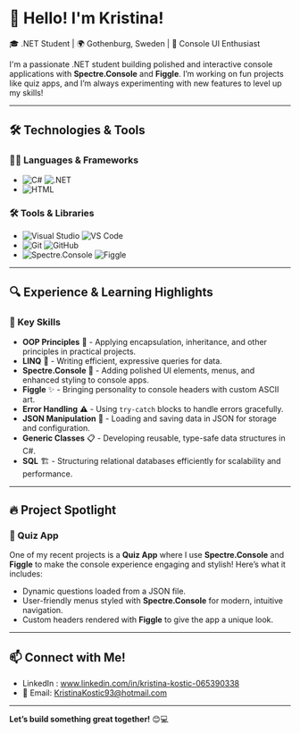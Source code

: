# 👋 Hello! I'm Kristina! 

🎓 .NET Student | 🌍 Gothenburg, Sweden | 🎨 Console UI Enthusiast

I'm a passionate .NET student building polished and interactive console applications with **Spectre.Console** and **Figgle**. I’m working on fun projects like quiz apps, and I’m always experimenting with new features to level up my skills!

---

## 🛠️ Technologies & Tools

### 👨‍💻 Languages & Frameworks
- ![C#](https://img.shields.io/badge/-C%23-239120?logo=c-sharp&logoColor=white&style=for-the-badge) ![.NET](https://img.shields.io/badge/-.NET-512BD4?logo=dotnet&logoColor=white&style=for-the-badge)
- ![HTML](https://img.shields.io/badge/-HTML-E34F26?logo=html5&logoColor=white&style=for-the-badge)

### 🛠 Tools & Libraries
- ![Visual Studio](https://img.shields.io/badge/-Visual%20Studio-5C2D91?logo=visual-studio&logoColor=white&style=for-the-badge) ![VS Code](https://img.shields.io/badge/-VS%20Code-007ACC?logo=visual-studio-code&logoColor=white&style=for-the-badge)
- ![Git](https://img.shields.io/badge/-Git-F05032?logo=git&logoColor=white&style=for-the-badge) ![GitHub](https://img.shields.io/badge/-GitHub-181717?logo=github&logoColor=white&style=for-the-badge)
- ![Spectre.Console](https://img.shields.io/badge/-Spectre.Console-2E2E2E?logo=console&logoColor=white&style=for-the-badge) ![Figgle](https://img.shields.io/badge/-Figgle-2E2E2E?logo=ascii&style=for-the-badge)

---

## 🔍 Experience & Learning Highlights

### 🚀 Key Skills
- **OOP Principles** 🧩 - Applying encapsulation, inheritance, and other principles in practical projects.
- **LINQ** 🔄 - Writing efficient, expressive queries for data.
- **Spectre.Console** 🎨 - Adding polished UI elements, menus, and enhanced styling to console apps.
- **Figgle** ✨ - Bringing personality to console headers with custom ASCII art.
- **Error Handling** ⚠️ - Using `try-catch` blocks to handle errors gracefully.
- **JSON Manipulation** 📂 - Loading and saving data in JSON for storage and configuration.
- **Generic Classes** 📋 - Developing reusable, type-safe data structures in C#.
- **SQL** 🏗️ - Structuring relational databases efficiently for scalability and performance.

---

## 🔥 Project Spotlight

### 🎉 Quiz App
One of my recent projects is a **Quiz App** where I use **Spectre.Console** and **Figgle** to make the console experience engaging and stylish! Here’s what it includes:
- Dynamic questions loaded from a JSON file.
- User-friendly menus styled with **Spectre.Console** for modern, intuitive navigation.
- Custom headers rendered with **Figgle** to give the app a unique look.

---

## 📫 Connect with Me!
- LinkedIn : www.linkedin.com/in/kristina-kostic-065390338
- 📧 Email: KristinaKostic93@hotmail.com

---

**Let’s build something great together!** 😊💻

